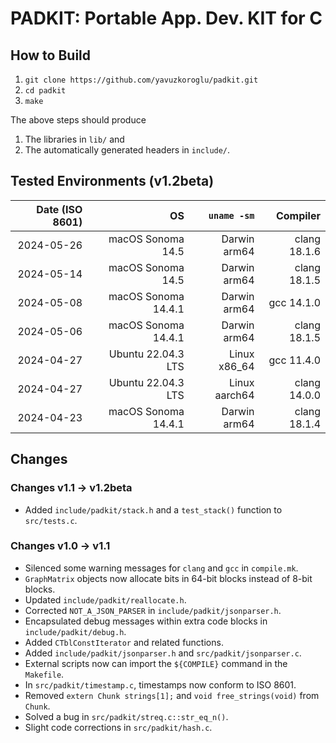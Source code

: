 # PADKIT: Portable App. Dev. KIT for C 

## How to Build

1. `git clone https://github.com/yavuzkoroglu/padkit.git`
2. `cd padkit`
3. `make`

The above steps should produce

1. The libraries in `lib/` and
2. The automatically generated headers in `include/`.

## Tested Environments (v1.2beta)

| Date (ISO 8601) |                  OS |                   `uname -sm` |     Compiler |
|----------------:|--------------------:|------------------------------:|-------------:|
|      2024-05-26 |   macOS Sonoma 14.5 |                  Darwin arm64 | clang 18.1.6 |
|      2024-05-14 |   macOS Sonoma 14.5 |                  Darwin arm64 | clang 18.1.5 |
|      2024-05-08 | macOS Sonoma 14.4.1 |                  Darwin arm64 |   gcc 14.1.0 |
|      2024-05-06 | macOS Sonoma 14.4.1 |                  Darwin arm64 | clang 18.1.5 |
|      2024-04-27 |  Ubuntu 22.04.3 LTS |                  Linux x86_64 |   gcc 11.4.0 |
|      2024-04-27 |  Ubuntu 22.04.3 LTS |                 Linux aarch64 | clang 14.0.0 |
|      2024-04-23 | macOS Sonoma 14.4.1 |                  Darwin arm64 | clang 18.1.4 |

## Changes 

### Changes v1.1 -> v1.2beta

* Added `include/padkit/stack.h` and a `test_stack()` function to `src/tests.c`.

### Changes v1.0 -> v1.1

* Silenced some warning messages for `clang` and `gcc` in `compile.mk`.
* `GraphMatrix` objects now allocate bits in 64-bit blocks instead of 8-bit blocks.
* Updated `include/padkit/reallocate.h`.
* Corrected `NOT_A_JSON_PARSER` in `include/padkit/jsonparser.h`.
* Encapsulated debug messages within extra code blocks in `include/padkit/debug.h`.
* Added `CTblConstIterator` and related functions.
* Added `include/padkit/jsonparser.h` and `src/padkit/jsonparser.c`.
* External scripts now can import the `${COMPILE}` command in the `Makefile`.
* In `src/padkit/timestamp.c`, timestamps now conform to ISO 8601.
* Removed `extern Chunk strings[1];` and `void free_strings(void)` from `Chunk`.
* Solved a bug in `src/padkit/streq.c::str_eq_n()`.
* Slight code corrections in `src/padkit/hash.c`.
